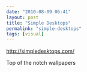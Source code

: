 ```yaml
---
date: "2010-08-09 06:41"
layout: post
title: "Simple Desktops"
permalink: "simple-desktops"
tags: [visual]
---
```


<a href="http://simpledesktops.com/">http://simpledesktops.com/</a>

Top of the notch wallpapers
